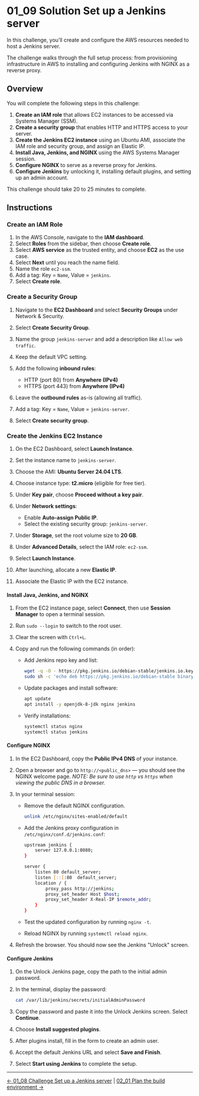 # 01_09 Solution Set up a Jenkins server

In this challenge, you’ll create and configure the AWS resources needed to host a Jenkins server.

The challenge walks through the full setup process: from provisioning infrastructure in AWS to installing and configuring Jenkins with NGINX as a reverse proxy.

## **Overview**

You will complete  the following steps in this challenge:

1. **Create an IAM role** that allows EC2 instances to be accessed via Systems Manager (SSM).
1. **Create a security group** that enables HTTP and HTTPS access to your server.
1. **Create the Jenkins EC2 instance** using an Ubuntu AMI, associate the IAM role and security group, and assign an Elastic IP.
1. **Install Java, Jenkins, and NGINX** using the AWS Systems Manager session.
1. **Configure NGINX** to serve as a reverse proxy for Jenkins.
1. **Configure Jenkins** by unlocking it, installing default plugins, and setting up an admin account.

This challenge should take 20 to 25 minutes to complete.

## **Instructions**

### **Create an IAM Role**

1. In the AWS Console, navigate to the **IAM dashboard**.
1. Select **Roles** from the sidebar, then choose **Create role**.
1. Select **AWS service** as the trusted entity, and choose **EC2** as the use case.
1. Select **Next** until you reach the name field.
1. Name the role `ec2-ssm`.
1. Add a tag: Key = `Name`, Value = `jenkins`.
1. Select **Create role**.

### **Create a Security Group**

1. Navigate to the **EC2 Dashboard** and select **Security Groups** under Network & Security.
1. Select **Create Security Group**.
1. Name the group `jenkins-server` and add a description like `Allow web traffic`.
1. Keep the default VPC setting.
1. Add the following **inbound rules**:

    - HTTP (port 80) from **Anywhere (IPv4)**
    - HTTPS (port 443) from **Anywhere (IPv4)**

1. Leave the **outbound rules** as-is (allowing all traffic).
1. Add a tag: Key = `Name`, Value = `jenkins-server`.
1. Select **Create security group**.

### **Create the Jenkins EC2 Instance**

1. On the EC2 Dashboard, select **Launch Instance**.
1. Set the instance name to `jenkins-server`.
1. Choose the AMI: **Ubuntu Server 24.04 LTS**.
1. Choose instance type: **t2.micro** (eligible for free tier).
1. Under **Key pair**, choose **Proceed without a key pair**.
1. Under **Network settings**:

    - Enable **Auto-assign Public IP**.
    - Select the existing security group: `jenkins-server`.

1. Under **Storage**, set the root volume size to **20 GB**.
1. Under **Advanced Details**, select the IAM role: `ec2-ssm`.
1. Select **Launch Instance**.
1. After launching, allocate a new **Elastic IP**.
1. Associate the Elastic IP with the EC2 instance.

#### **Install Java, Jenkins, and NGINX**

1. From the EC2 instance page, select **Connect**, then use **Session Manager** to open a terminal session.
1. Run `sudo --login` to switch to the root user.
1. Clear the screen with `Ctrl+L`.
1. Copy and run the following commands (in order):

    - Add Jenkins repo key and list:

        ```bash
        wget -q -O - https://pkg.jenkins.io/debian-stable/jenkins.io.key | sudo apt-key add -
        sudo sh -c 'echo deb https://pkg.jenkins.io/debian-stable binary/ > /etc/apt/sources.list.d/jenkins.list'
        ```

    - Update packages and install software:

        ```bash
        apt update
        apt install -y openjdk-8-jdk nginx jenkins
        ```

    - Verify installations:

        ```bash
        systemctl status nginx
        systemctl status jenkins
        ```

#### **Configure NGINX**

1. In the EC2 Dashboard, copy the **Public IPv4 DNS** of your instance.
1. Open a browser and go to `http://<public_dns>` — you should see the NGINX welcome page. _*NOTE: Be sure to use `http` vs `https` when viewing the public DNS in a browser.*_
1. In your terminal session:

    - Remove the default NGINX configuration.

        ```bash
        unlink /etc/nginx/sites-enabled/default
        ```

    - Add the Jenkins proxy configuration in `/etc/nginx/conf.d/jenkins.conf`:

        ```bash
        upstream jenkins {
            server 127.0.0.1:8080;
        }

        server {
            listen 80 default_server;
            listen [::]:80  default_server;
            location / {
                proxy_pass http://jenkins;
                proxy_set_header Host $host;
                proxy_set_header X-Real-IP $remote_addr;
            }
        }
        ```

    - Test the updated configuration by running `nginx -t`.
    - Reload NGINX by running `systemctl reload nginx`.

1. Refresh the browser. You should now see the Jenkins "Unlock" screen.

#### **Configure Jenkins**

1. On the Unlock Jenkins page, copy the path to the initial admin password.
1. In the terminal, display the password:

    ```bash
    cat /var/lib/jenkins/secrets/initialAdminPassword
    ```

1. Copy the password and paste it into the Unlock Jenkins screen. Select **Continue**.
1. Choose **Install suggested plugins**.
1. After plugins install, fill in the form to create an admin user.
1. Accept the default Jenkins URL and select **Save and Finish**.
1. Select **Start using Jenkins** to complete the setup.

<!-- FooterStart -->
---
[← 01_08 Challenge Set up a Jenkins server](../01_08_challenge_set_up_a_jenkins_server/README.md) | [02_01 Plan the build environment →](../../ch2_create_a_build_environment/02_01_plan_the_build_environment/README.md)
<!-- FooterEnd -->
